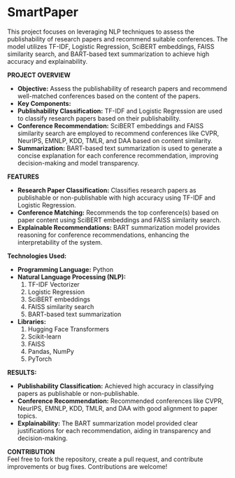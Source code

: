 # SmartPaper
This project focuses on leveraging NLP techniques to assess the publishability of research papers and recommend suitable conferences. The model utilizes TF-IDF, Logistic Regression, SciBERT embeddings, FAISS similarity search, and BART-based text summarization to achieve high accuracy and explainability.

**PROJECT OVERVIEW**<br>
- **Objective:** Assess the publishability of research papers and recommend well-matched conferences based on the content of the papers.<br>
- **Key Components:**<br>
- **Publishability Classification:** TF-IDF and Logistic Regression are used to classify research papers based on their publishability.<br>
- **Conference Recommendation:** SciBERT embeddings and FAISS similarity search are employed to recommend conferences like CVPR, NeurIPS, EMNLP, KDD, TMLR, and DAA based on content similarity.<br>
- **Summarization:** BART-based text summarization is used to generate a concise explanation for each conference recommendation, improving decision-making and model transparency.<br>

**FEATURES**<br>
- **Research Paper Classification:** Classifies research papers as publishable or non-publishable with high accuracy using TF-IDF and Logistic Regression.<br>
- **Conference Matching:** Recommends the top conference(s) based on paper content using SciBERT embeddings and FAISS similarity search.<br>
- **Explainable Recommendations:** BART summarization model provides reasoning for conference recommendations, enhancing the interpretability of the system.<br>

**Technologies Used:**  
- **Programming Language:** Python  
- **Natural Language Processing (NLP):**  
  1. TF-IDF Vectorizer  
  2. Logistic Regression  
  3. SciBERT embeddings  
  4. FAISS similarity search  
  5. BART-based text summarization  
- **Libraries:**  
  1. Hugging Face Transformers  
  2. Scikit-learn  
  3. FAISS  
  4. Pandas, NumPy  
  5. PyTorch  

  
**RESULTS:**<br>
- **Publishability Classification:** Achieved high accuracy in classifying papers as publishable or non-publishable.<br>
- **Conference Recommendation:** Recommended conferences like CVPR, NeurIPS, EMNLP, KDD, TMLR, and DAA with good alignment to paper topics.<br>
- **Explainability:** The BART summarization model provided clear justifications for each recommendation, aiding in transparency and decision-making.<br>

**CONTRIBUTION**<br>
Feel free to fork the repository, create a pull request, and contribute improvements or bug fixes. Contributions are welcome!
